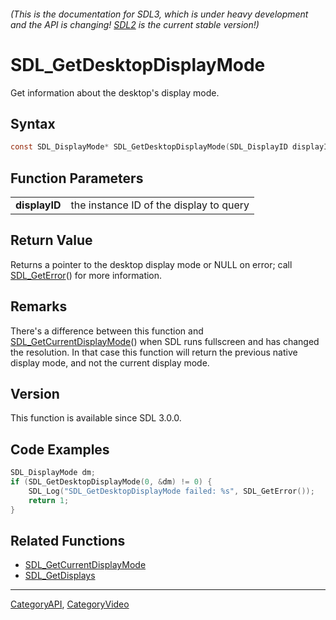 ###### (This is the documentation for SDL3, which is under heavy development and the API is changing! [SDL2](https://wiki.libsdl.org/SDL2/) is the current stable version!)
# SDL_GetDesktopDisplayMode

Get information about the desktop's display mode.

## Syntax

```c
const SDL_DisplayMode* SDL_GetDesktopDisplayMode(SDL_DisplayID displayID);

```

## Function Parameters

|                   |                                         |
| ----------------- | --------------------------------------- |
| **displayID**     | the instance ID of the display to query |

## Return Value

Returns a pointer to the desktop display mode or NULL on error; call
[SDL_GetError](SDL_GetError)() for more information.

## Remarks

There's a difference between this function and
[SDL_GetCurrentDisplayMode](SDL_GetCurrentDisplayMode)() when SDL runs
fullscreen and has changed the resolution. In that case this function will
return the previous native display mode, and not the current display mode.

## Version

This function is available since SDL 3.0.0.

## Code Examples

```c++
SDL_DisplayMode dm;
if (SDL_GetDesktopDisplayMode(0, &dm) != 0) {
    SDL_Log("SDL_GetDesktopDisplayMode failed: %s", SDL_GetError());
    return 1;
}
```

## Related Functions

* [SDL_GetCurrentDisplayMode](SDL_GetCurrentDisplayMode)
* [SDL_GetDisplays](SDL_GetDisplays)

----
[CategoryAPI](CategoryAPI), [CategoryVideo](CategoryVideo)


